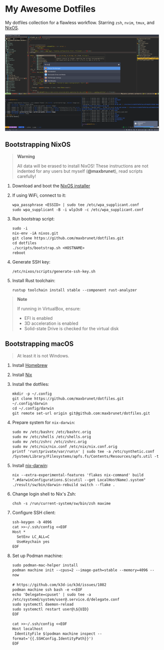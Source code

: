 # My Awesome Dotfiles

My dotfiles collection for a flawless workflow. Starring `zsh`, `nvim`, `tmux`, and [NixOS](https://nixos.org).

![Screenshot](screenshot.png)

## Bootstrapping NixOS

> **Warning**
>
> All data will be erased to install NixOS! These instructions are not indented for any users but myself (**@maxbrunet**), read scripts carefully!

1. Download and boot the [NixOS installer](https://nixos.org/download.html#nixos-iso)
2. If using WiFi, connect to it:

    ```shell
    wpa_passphrase <ESSID> | sudo tee /etc/wpa_supplicant.conf
    sudo wpa_supplicant -B -i wlp3s0 -c /etc/wpa_supplicant.conf
    ```

3. Run bootstrap script:

    ```shell
    sudo -i
    nix-env -iA nixos.git
    git clone https://github.com/maxbrunet/dotfiles.git
    cd dotfiles
    ./scripts/bootstrap.sh <HOSTNAME>
    reboot
    ```

4. Generate SSH key:

    ```shell
    /etc/nixos/scripts/generate-ssh-key.sh
    ```

5. Install Rust toolchain:

    ```shell
    rustup toolchain install stable --component rust-analyzer
    ```

> **Note**
>
> If running in VirtualBox, ensure:
>
> * EFI is enabled
> * 3D acceleration is enabled
> * Solid-state Drive is checked for the virtual disk

## Bootstrapping macOS

> At least it is not Windows.

1. Install [Homebrew](https://brew.sh)
2. Install [Nix](https://nixos.org/download.html#nix-install-macos)
3. Install the dotfiles:

   ```shell
   mkdir -p ~/.config
   git clone https://github.com/maxbrunet/dotfiles.git ~/.config/darwin
   cd ~/.config/darwin
   git remote set-url origin git@github.com:maxbrunet/dotfiles.git
   ```

4. Prepare system for `nix-darwin`:

   ```shell
   sudo mv /etc/bashrc /etc/bashrc.orig
   sudo mv /etc/shells /etc/shells.orig
   sudo mv /etc/zshrc /etc/zshrc.orig
   sudo mv /etc/nix/nix.conf /etc/nix/nix.conf.orig
   printf 'run\tprivate/var/run\n' | sudo tee -a /etc/synthetic.conf
   /System/Library/Filesystems/apfs.fs/Contents/Resources/apfs.util -t
   ```

5. Install [nix-darwin](https://daiderd.com/nix-darwin/):

   ```shell
   nix --extra-experimental-features 'flakes nix-command' build ".#darwinConfigurations.$(scutil --get LocalHostName).system"
   ./result/sw/bin/darwin-rebuild switch --flake .
   ```

6. Change login shell to Nix's Zsh:

   ```shell
   chsh -s /run/current-system/sw/bin/zsh maxime
   ```

7. Configure SSH client:

   ```shell
   ssh-keygen -b 4096
   cat >>~/.ssh/config <<EOF
   Host *
     SetEnv LC_ALL=C
     UseKeychain yes
   EOF
   ```

8. Set up Podman machine:

   ```shell
   sudo podman-mac-helper install
   podman machine init --cpus=2 --image-path=stable --memory=4096 --now

   # https://github.com/k3d-io/k3d/issues/1082
   podman machine ssh bash -e <<EOF
   echo 'Delegate=cpuset' | sudo tee -a /etc/systemd/system/user@.service.d/delegate.conf
   sudo systemctl daemon-reload
   sudo systemctl restart user@\${UID}
   EOF

   cat >>~/.ssh/config <<EOF
   Host localhost
   	IdentityFile $(podman machine inspect --format='{{.SSHConfig.IdentityPath}}')
   EOF
   ```

